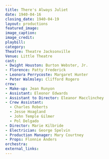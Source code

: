 ```yaml
---
title: There's Always Juliet
date: 1940-04-16
closing_date: 1940-04-19
layout: productions
featured_image:
image_caption:
image_credit:
playbill:
category:
Theatre: Theatre Jacksonville
Venue: Little Theatre
cast:
- Dwight Houston: Burton Webster, Jr.
- Florence: Patty Frederick
- Leonora Perrycoste: Margaret Hunter
- Peter Walmsley: Clifford Rogero
crew:
- Make-up: Jean Runyon
- Assistant: Eleonor Edwards
- Assistant to Director: Eleanor Macclinchey
- Crew Assistant:
  - Charles Roberts
  - Jesse Hoagland
  - John Temple Gilmer
  - Pol Delgado
- Director: Marie Kilbride
- Electrician: George Spelvin
- Production Manager: Mary Courtney
- Props: Flonnie Anders
orchestra:
external_links:
---
```


